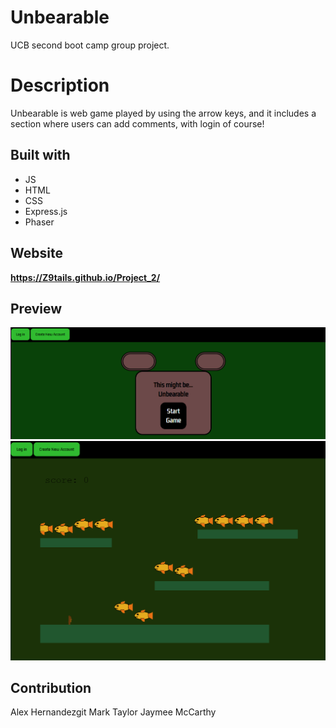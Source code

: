 # Unbearable
UCB second boot camp group project. 

# Description
Unbearable is web game played by using the arrow keys, and it includes a section where users can add comments, with login of course!

## Built with
* JS
* HTML
* CSS
* Express.js
* Phaser

## Website
**https://Z9tails.github.io/Project_2/**

## Preview
![Website preview](./public/assets/img/screenshot-bear.png)
![Website preview](./public/assets/img/screenshot-game.png)

## Contribution
Alex Hernandezgit 
Mark Taylor
Jaymee McCarthy
